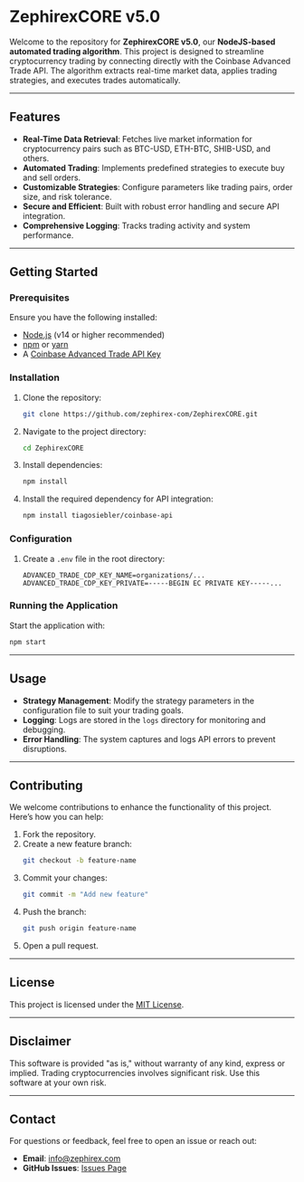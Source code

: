 # ZephirexCORE v5.0

Welcome to the repository for **ZephirexCORE v5.0**, our **NodeJS-based automated trading algorithm**. This project is designed to streamline cryptocurrency trading by connecting directly with the Coinbase Advanced Trade API. The algorithm extracts real-time market data, applies trading strategies, and executes trades automatically.

---

## Features

- **Real-Time Data Retrieval**: Fetches live market information for cryptocurrency pairs such as BTC-USD, ETH-BTC, SHIB-USD, and others.
- **Automated Trading**: Implements predefined strategies to execute buy and sell orders.
- **Customizable Strategies**: Configure parameters like trading pairs, order size, and risk tolerance.
- **Secure and Efficient**: Built with robust error handling and secure API integration.
- **Comprehensive Logging**: Tracks trading activity and system performance.

---

## Getting Started

### Prerequisites

Ensure you have the following installed:

- [Node.js](https://nodejs.org/) (v14 or higher recommended)
- [npm](https://www.npmjs.com/) or [yarn](https://yarnpkg.com/)
- A [Coinbase Advanced Trade API Key](https://www.coinbase.com/)

### Installation

1. Clone the repository:
   ```bash
   git clone https://github.com/zephirex-com/ZephirexCORE.git
   ```

2. Navigate to the project directory:
   ```bash
   cd ZephirexCORE
   ```

3. Install dependencies:
   ```bash
   npm install
   ```

4. Install the required dependency for API integration:
   ```bash
   npm install tiagosiebler/coinbase-api
   ```

### Configuration

1. Create a `.env` file in the root directory:
   ```env
   ADVANCED_TRADE_CDP_KEY_NAME=organizations/...
   ADVANCED_TRADE_CDP_KEY_PRIVATE=-----BEGIN EC PRIVATE KEY-----...
   ```

### Running the Application

Start the application with:
```bash
npm start
```

---

## Usage

- **Strategy Management**: Modify the strategy parameters in the configuration file to suit your trading goals.
- **Logging**: Logs are stored in the `logs` directory for monitoring and debugging.
- **Error Handling**: The system captures and logs API errors to prevent disruptions.

---

## Contributing

We welcome contributions to enhance the functionality of this project. Here’s how you can help:

1. Fork the repository.
2. Create a new feature branch:
   ```bash
   git checkout -b feature-name
   ```
3. Commit your changes:
   ```bash
   git commit -m "Add new feature"
   ```
4. Push the branch:
   ```bash
   git push origin feature-name
   ```
5. Open a pull request.

---

## License

This project is licensed under the [MIT License](LICENSE).

---

## Disclaimer

This software is provided "as is," without warranty of any kind, express or implied. Trading cryptocurrencies involves significant risk. Use this software at your own risk.

---

## Contact

For questions or feedback, feel free to open an issue or reach out:

- **Email**: info@zephirex.com
- **GitHub Issues**: [Issues Page](https://github.com/yourusername/repository-name/issues)

